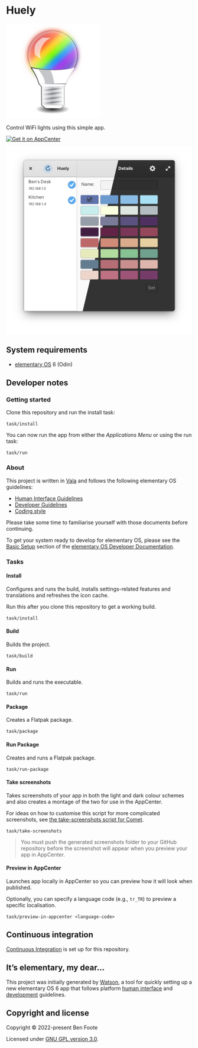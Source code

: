 # Huely

![Huely icon](./data/128.svg)

Control WiFi lights using this simple app.

[![Get it on AppCenter](https://appcenter.elementary.io/badge.svg)](https://appcenter.elementary.io/com.github.benpocalypse.Huely])

![Huely screensot](./screenshots/en/light-and-dark.png)

## System requirements

  - [elementary OS](https://elementary.io) 6 (Odin)

## Developer notes

### Getting started

Clone this repository and run the install task:

```shell
task/install
```

You can now run the app from either the _Applications Menu_ or using the run task:

```shell
task/run
```

### About

This project is written in [Vala](https://valadoc.org/) and follows the following elementary OS guidelines:

  - [Human Interface Guidelines](https://docs.elementary.io/hig/)
  - [Developer Guidelines](https://docs.elementary.io/develop/)
  - [Coding style](https://docs.elementary.io/develop/writing-apps/code-style)

Please take some time to familiarise yourself with those documents before continuing.

To get your system ready to develop for elementary OS, please see the [Basic Setup](https://docs.elementary.io/develop/writing-apps/the-basic-setup) section of the [elementary OS Developer Documentation](https://docs.elementary.io/develop/).

### Tasks

#### Install

Configures and runs the build, installs settings-related features and translations and refreshes the icon cache.

Run this after you clone this repository to get a working build.

```shell
task/install
```

#### Build

Builds the project.

```shell
task/build
```

#### Run

Builds and runs the executable.

```shell
task/run
```

#### Package

Creates a Flatpak package.

```shell
task/package
```

#### Run Package

Creates and runs a Flatpak package.

```shell
task/run-package
```

#### Take screenshots

Takes screenshots of your app in both the light and dark colour schemes and also creates a montage of the two for use in the AppCenter.

For ideas on how to customise this script for more complicated screenshots, see [the take-screenshots script for Comet](https://github.com/small-tech/comet/blob/main/task/take-screenshots).

```shell
task/take-screenshots
```

> You must push the generated screenshots folder to your GitHub repository before the screenshot will appear when you preview your app in AppCenter.

#### Preview in AppCenter

Launches app locally in AppCenter so you can preview how it will look when published.

Optionally, you can specify a language code (e.g., `tr_TR`) to preview a specific localisation.

```shell
task/preview-in-appcenter <language-code>
```

## Continuous integration

[Continuous Integration](https://docs.elementary.io/develop/writing-apps/our-first-app/continuous-integration) is set up for this repository.

## It’s elementary, my dear…

This project was initially generated by [Watson](https://github.com/small-tech/watson), a tool for quickly setting up a new elementary OS 6 app that follows platform [human interface](https://docs.elementary.io/hig/) and [development](https://docs.elementary.io/develop/) guidelines.

## Copyright and license

Copyright &copy; 2022-present Ben Foote

Licensed under [GNU GPL version 3.0](./LICENSE).
